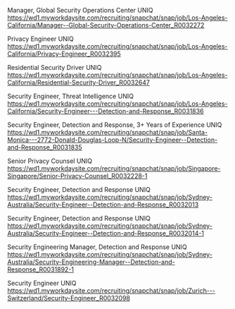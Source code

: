 Manager, Global Security Operations Center UNIQ https://wd1.myworkdaysite.com/recruiting/snapchat/snap/job/Los-Angeles-California/Manager--Global-Security-Operations-Center_R0032272

Privacy Engineer UNIQ https://wd1.myworkdaysite.com/recruiting/snapchat/snap/job/Los-Angeles-California/Privacy-Engineer_R0032395

Residential Security Driver UNIQ https://wd1.myworkdaysite.com/recruiting/snapchat/snap/job/Los-Angeles-California/Residential-Security-Driver_R0032647

Security Engineer, Threat Intelligence UNIQ https://wd1.myworkdaysite.com/recruiting/snapchat/snap/job/Los-Angeles-California/Security-Engineer---Detection-and-Response_R0031836

Security Engineer, Detection and Response, 3+ Years of Experience UNIQ https://wd1.myworkdaysite.com/recruiting/snapchat/snap/job/Santa-Monica---2772-Donald-Douglas-Loop-N/Security-Engineer--Detection-and-Response_R0031835

Senior Privacy Counsel UNIQ https://wd1.myworkdaysite.com/recruiting/snapchat/snap/job/Singapore-Singapore/Senior-Privacy-Counsel_R0032228-1

Security Engineer, Detection and Response UNIQ https://wd1.myworkdaysite.com/recruiting/snapchat/snap/job/Sydney-Australia/Security-Engineer--Detection-and-Response_R0032013

Security Engineer, Detection and Response UNIQ https://wd1.myworkdaysite.com/recruiting/snapchat/snap/job/Sydney-Australia/Security-Engineer--Detection-and-Response_R0032014-1

Security Engineering Manager, Detection and Response UNIQ https://wd1.myworkdaysite.com/recruiting/snapchat/snap/job/Sydney-Australia/Security-Engineering-Manager--Detection-and-Response_R0031892-1

Security Engineer UNIQ https://wd1.myworkdaysite.com/recruiting/snapchat/snap/job/Zurich---Switzerland/Security-Engineer_R0032098

